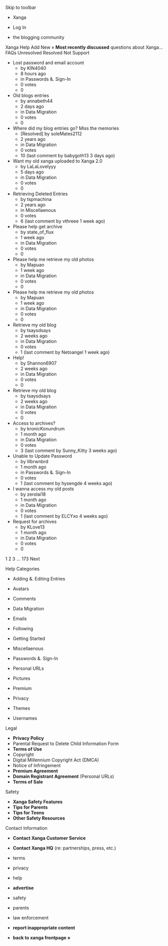 Skip to toolbar

*   Xanga

*   Log In

*   the blogging community

Xanga Help Add New » **Most recently discussed** questions about Xanga… FAQs Unresolved Resolved Not Support

*   Lost password and email account
    *   by KIN4040
    *   8 hours ago
    *   in Passwords &. Sign-In
    *   0 votes
    *   0
*   Old blogs entries
    *   by annabeth44
    *   2 days ago
    *   in Data Migration
    *   0 votes
    *   0
*   Where did my blog entries go? Miss the memories
    *   \[Resolved\] by soleMates2112
    *   2 years ago
    *   in Data Migration
    *   0 votes
    *   10 (last comment by babygoth13 3 days ago)
*   Want my old xanga uploaded to Xanga 2.0
    *   by LaLaLovelyyy
    *   5 days ago
    *   in Data Migration
    *   0 votes
    *   0
*   Retrieving Deleted Entries
    *   by tspmachina
    *   2 years ago
    *   in Miscellaenous
    *   0 votes
    *   6 (last comment by vthreee 1 week ago)
*   Please help get archive
    *   by state\_of\_flux
    *   1 week ago
    *   in Data Migration
    *   0 votes
    *   0
*   Please help me retrieve my old photos
    *   by Mapuan
    *   1 week ago
    *   in Data Migration
    *   0 votes
    *   0
*   Please help me retrieve my old photos
    *   by Mapuan
    *   1 week ago
    *   in Data Migration
    *   0 votes
    *   0
*   Retrieve my old blog
    *   by tsaysdsays
    *   2 weeks ago
    *   in Data Migration
    *   0 votes
    *   1 (last comment by Netoangel 1 week ago)
*   Help!
    *   by Shannon6907
    *   2 weeks ago
    *   in Data Migration
    *   0 votes
    *   0
*   Retrieve my old blog
    *   by tsaysdsays
    *   2 weeks ago
    *   in Data Migration
    *   0 votes
    *   0
*   Access to archives?
    *   by kronicKonundrum
    *   1 month ago
    *   in Data Migration
    *   0 votes
    *   3 (last comment by Sunny\_Kitty 3 weeks ago)
*   Unable to Update Password
    *   by lilbrwnbrd
    *   1 month ago
    *   in Passwords &. Sign-In
    *   0 votes
    *   1 (last comment by hysengde 4 weeks ago)
*   I wanna access my old posts
    *   by zerolai18
    *   1 month ago
    *   in Data Migration
    *   0 votes
    *   1 (last comment by ELCYxo 4 weeks ago)
*   Request for archives
    *   by KLove13
    *   1 month ago
    *   in Data Migration
    *   0 votes
    *   0

1 2 3 ... 173 Next

Help Categories

*   Adding &. Editing Entries
*   Avatars
*   Comments
*   Data Migration
*   Emails
*   Following
*   Getting Started
*   Miscellaenous

*   Passwords &. Sign-In
*   Personal URLs
*   Pictures
*   Premium
*   Privacy
*   Themes
*   Usernames

Legal

*   **Privacy Policy**
*   Parental Request to Delete Child Information Form
*   **Terms of Use**
*   Copyright
*   Digital Millennium Copyright Act (DMCA)
*   Notice of Infringement
*   **Premium Agreement**
*   **Domain Registrant Agreement** (Personal URLs)
*   **Terms of Sale**

Safety

*   **Xanga Safety Features**
*   **Tips for Parents**
*   **Tips for Teens**
*   **Other Safety Resources**

Contact Information

*   **Contact Xanga Customer Service**
*   **Contact Xanga HQ** (re: partnerships, press, etc.)

*   terms
*   privacy
*   help
*   **advertise**

*   safety
*   parents
*   law enforcement
*   **report inappropriate content**

*   **back to xanga frontpage »**